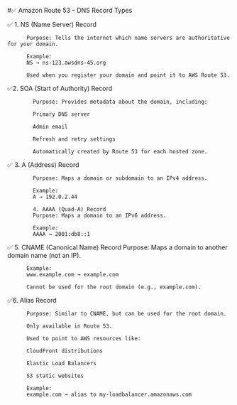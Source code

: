 #✅ Amazon Route 53 – DNS Record Types

   ✅ 1. NS (Name Server) Record
   
          Purpose: Tells the internet which name servers are authoritative for your domain.
          
          Example:
          NS → ns-123.awsdns-45.org
          
          Used when you register your domain and point it to AWS Route 53.

✅2. SOA (Start of Authority) Record

            Purpose: Provides metadata about the domain, including:
            
            Primary DNS server
            
            Admin email
            
            Refresh and retry settings
            
            Automatically created by Route 53 for each hosted zone.

✅ 3. A (Address) Record

            Purpose: Maps a domain or subdomain to an IPv4 address.
            
            Example:
            A → 192.0.2.44
            
            4. AAAA (Quad-A) Record
            Purpose: Maps a domain to an IPv6 address.
            
            Example:
            AAAA → 2001:db8::1

✅ 5. CNAME (Canonical Name) Record
          Purpose: Maps a domain to another domain name (not an IP).
          
          Example:
          www.example.com → example.com
          
          Cannot be used for the root domain (e.g., example.com).

✅6. Alias Record

          Purpose: Similar to CNAME, but can be used for the root domain.
          
          Only available in Route 53.
          
          Used to point to AWS resources like:
          
          CloudFront distributions
          
          Elastic Load Balancers
          
          S3 static websites
          
          Example:
          example.com → alias to my-loadbalancer.amazonaws.com
